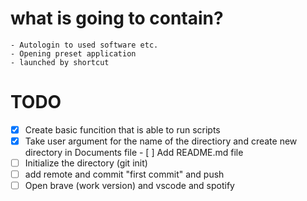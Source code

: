 # what is going to contain?
    - Autologin to used software etc.
    - Opening preset application 
    - launched by shortcut

# TODO
   - [x] Create basic funcition that is able to run scripts
   - [x] Take user argument for the name of the directiory and create new directory in Documents file
    - [ ] Add README.md file 
   - [ ] Initialize the directory (git init)
   - [ ] add remote and commit "first commit" and push
   - [ ] Open brave (work version) and vscode and spotify
